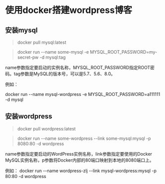 # 使用docker搭建wordpress博客

## 安装mysql

> docker pull mysql:latest

> docker run --name some-mysql -e MYSQL_ROOT_PASSWORD=my-secret-pw -d mysql:tag

name参数指定要启动的实例名称，MYSQL_ROOT_PASSWORD指定ROOT密码。tag参数是MySQL的版本号，可以是5.7、5.6、8.0。

例如：

docker run --name mysql-wordpress -e MYSQL_ROOT_PASSWORD=a111111 -d mysql


## 安装wordpress

> docker pull wordpress:latest

> docker run --name some-wordpress --link some-mysql:mysql -p 8080:80 -d wordpress

name参数指定要启动的WordPress实例名称，link参数指定要使用的Docker MySQL实例名称，p参数将Docker内部的80端口映射到本地的8080端口上。

例如：
docker run --name wordpress-zlj --link mysql-wordpress:mysql -p 80:80 -d wordpress